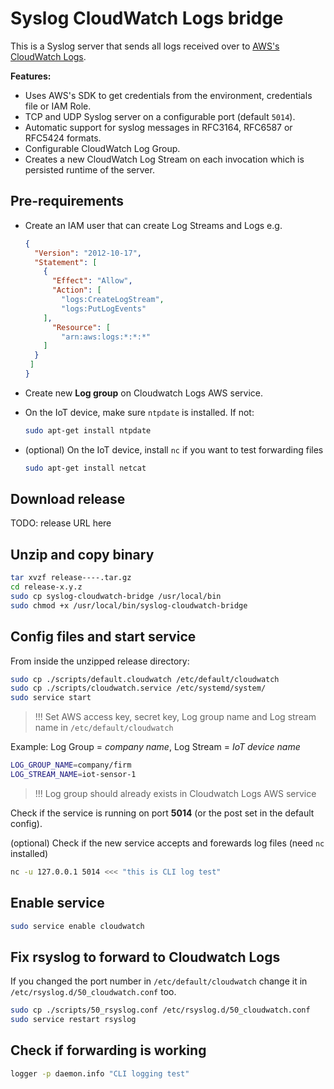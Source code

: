 # Syslog CloudWatch Logs bridge

This is a Syslog server that sends all logs received over to [AWS's CloudWatch Logs](https://aws.amazon.com/cloudwatch/details/#log-monitoring).

**Features:**

* Uses AWS's SDK to get credentials from the environment, credentials file or IAM Role.
* TCP and UDP Syslog server on a configurable port (default `5014`).
* Automatic support for syslog messages in RFC3164, RFC6587 or RFC5424 formats.
* Configurable CloudWatch Log Group.
* Creates a new CloudWatch Log Stream on each invocation which is persisted runtime of the server.


## Pre-requirements

* Create an IAM user that can create Log Streams and Logs e.g.

  ```json
  {
    "Version": "2012-10-17",
    "Statement": [
      {
        "Effect": "Allow",
        "Action": [
          "logs:CreateLogStream",
          "logs:PutLogEvents"
      ],
        "Resource": [
          "arn:aws:logs:*:*:*"
      ]
    }
   ]
  }
  ```

* Create new **Log group** on Cloudwatch Logs AWS service.
* On the IoT device, make sure `ntpdate` is installed. If not:

  ```bash
  sudo apt-get install ntpdate
  ```

* (optional) On the IoT device, install `nc` if you want to test forwarding files

  ```bash
  sudo apt-get install netcat
  ```

## Download release

TODO: release URL here

## Unzip and copy binary

  ```bash
  tar xvzf release----.tar.gz
  cd release-x.y.z
  sudo cp syslog-cloudwatch-bridge /usr/local/bin
  sudo chmod +x /usr/local/bin/syslog-cloudwatch-bridge

  ```

## Config files and start service

From inside the unzipped release directory:

  ```bash
  sudo cp ./scripts/default.cloudwatch /etc/default/cloudwatch
  sudo cp ./scripts/cloudwatch.service /etc/systemd/system/
  sudo service start
  ```

>!!! Set AWS access key, secret key, Log group name and Log stream name in `/etc/default/cloudwatch`

Example: Log Group = *company name*, Log Stream = *IoT device name*

  ```bash
  LOG_GROUP_NAME=company/firm
  LOG_STREAM_NAME=iot-sensor-1
  ```

>!!! Log group should already exists in Cloudwatch Logs AWS service

Check if the service is running on port **5014** (or the post set in the default config).

(optional) Check if the new service accepts and forewards log files (need `nc` installed)

  ```bash
  nc -u 127.0.0.1 5014 <<< "this is CLI log test"

  ```

## Enable service

  ```bash
  sudo service enable cloudwatch
  ```

## Fix rsyslog to forward to Cloudwatch Logs

If you changed the port number in `/etc/default/cloudwatch` change it in `/etc/rsyslog.d/50_cloudwatch.conf` too.


  ```bash
  sudo cp ./scripts/50_rsyslog.conf /etc/rsyslog.d/50_cloudwatch.conf
  sudo service restart rsyslog
  ```

## Check if forwarding is working

  ```bash
  logger -p daemon.info "CLI logging test"
  ```
